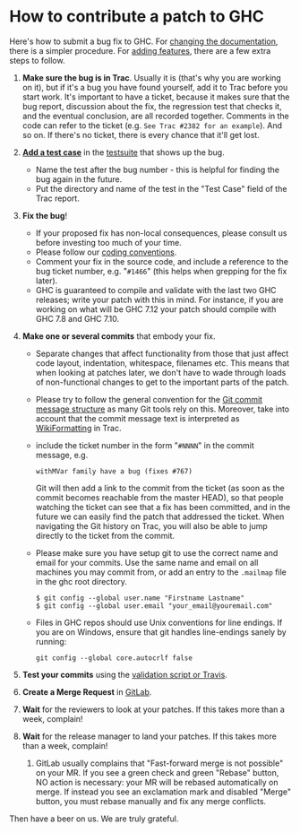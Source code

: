 # How to contribute a patch to GHC


Here's how to submit a bug fix to GHC. For [changing the documentation](working-conventions/documentation-changes), there is a simpler procedure.  For [adding features](working-conventions/adding-features), there are a few extra steps to follow.

1. **Make sure the bug is in Trac**.  Usually it is (that's why you are working on it), but if it's a bug you have found yourself, add it to Trac before you start work. It's important to have a ticket, because it makes sure that the bug report, discussion about the fix, the regression test that checks it, and the eventual conclusion, are all recorded together.  Comments in the code can refer to the ticket (e.g. `See Trac #2382 for an example`). And so on.  If there's no ticket, there is every chance that it'll get lost.

1. **[Add a test case](building/running-tests/adding)** in the [testsuite](building/running-tests) that shows up the bug. 

   - Name the test after the bug number - this is helpful for finding the bug again in the future. 
   - Put the directory and name of the test in the "Test Case" field of the Trac report.

1. **Fix the bug**! 

   - If your proposed fix has non-local consequences, please consult us before investing too much of your time. 
   - Please follow our [coding conventions](commentary/coding-style). 
   - Comment your fix in the source code, and include a reference to the bug ticket number, e.g. "`#1466`" (this helps when grepping for the fix later). 
   - GHC is guaranteed to compile and validate with the last two GHC releases; write your patch with this in mind. For instance, if you are working on what will be GHC 7.12 your patch should compile with GHC 7.8 and GHC 7.10.

1. **Make one or several commits** that embody your fix. 

   - Separate changes that affect functionality from those that just affect
    code layout, indentation, whitespace, filenames etc.  This means that
    when looking at patches later, we don't have to wade through loads of
    non-functional changes to get to the important parts of the patch. 
   - Please try to follow the general convention for the [Git commit message structure](http://tbaggery.com/2008/04/19/a-note-about-git-commit-messages.html) as many Git tools rely on this. Moreover, take into account that the commit message text is interpreted as [WikiFormatting](wiki-formatting) in Trac. 
   - include the ticket number in the form "`#NNNN`" in the commit message, e.g.

     ```wiki
     withMVar family have a bug (fixes #767)
     ```

     Git will then add a link to the commit from the ticket (as soon as the commit becomes reachable from the master HEAD), so that people watching the ticket can see that a fix has been committed, and in the future we can easily find the patch that addressed the ticket. When navigating the Git history on Trac, you will also be able to jump directly to the ticket from the commit. 
   - Please make sure you have setup git to use the correct name and email for your commits. Use the same name and email on all machines you may commit from, or add an entry to the `.mailmap` file in the ghc root directory.

     ```wiki
     $ git config --global user.name "Firstname Lastname"
     $ git config --global user.email "your_email@youremail.com"
     ```

   - Files in GHC repos should use Unix conventions for line endings.
     If you are on Windows, ensure that git handles line-endings sanely by running:

     ```wiki
     git config --global core.autocrlf false
     ```

1. **Test your commits** using the [validation script or Travis](testing-patches).

1. **Create a Merge Request** in [GitLab](https://gitlab.haskell.org/).

1. **Wait** for the reviewers to look at your patches. If this takes more than a week, complain! 

1. **Wait** for the release manager to land your patches. If this takes more than a week, complain!
   1. GitLab usually complains that "Fast-forward merge is not possible" on your MR. If you see a green check and green "Rebase" button, NO action is necessary: your MR will be rebased automatically on merge. If instead you see an exclamation mark and disabled "Merge" button, you must rebase manually and fix any merge conflicts.


Then have a beer on us.  We are truly grateful.
